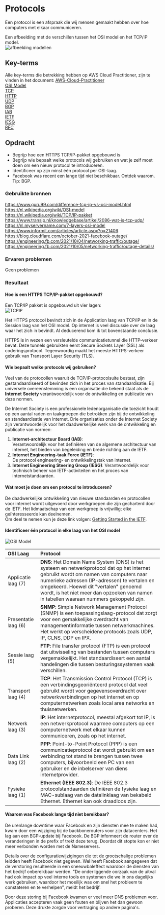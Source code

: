 # Protocols
Een protocol is een afspraak die wij mensen gemaakt hebben over hoe computers met elkaar communiceren.

Een afbeelding met de verschillen tussen het OSI model en het TCP/IP model.  
![afbeelding modellen](../00_includes/AWS-08a.png)

## Key-terms
Alle key-terms die betrekking hebben op AWS Cloud Practitioner, zijn te vinden in het document: [AWS-Cloud-Practitioner](../beschrijvingen/aws-cloud-practitioner.md)  
[OSI Model](../beschrijvingen/aws-cloud-practitioner.md#OSI-model)  
[TCP](../beschrijvingen/aws-cloud-practitioner.md#TCP)  
[HTTP](../beschrijvingen/aws-cloud-practitioner.md#HTTP)  
[UDP](../beschrijvingen/aws-cloud-practitioner.md#UDP)  
[BGP](../beschrijvingen/aws-cloud-practitione.md#UDP)  
[IAB](../beschrijvingen/aws-cloud-practitioner.md#IAB)  
[IETF](../beschrijvingen/aws-cloud-practitioner.md#IETF)  
[IESG](../beschrijvingen/aws-cloud-practitioner.md#IESG)  
[RFC](../beschrijvingen/aws-cloud-practitioner.md#RFC)  

## Opdracht
- Begrijp hoe een HTTPS TCP/IP-pakket opgebouwd is
- Begrijp wie bepaalt welke protocols wij gebruiken en wat je zelf moet doen om een nieuw protocol te introduceren.
- Identificeer op zijn minst één protocol per OSI-laag.
- Facebook was recent een lange tijd niet beschikbaar. Ontdek waarom. Tip: BGP.

### Gebruikte bronnen
https://www.guru99.com/difference-tcp-ip-vs-osi-model.html  
https://nl.wikipedia.org/wiki/OSI-model  
https://nl.wikipedia.org/wiki/TCP/IP-pakket  
https://www.transip.nl/knowledgebase/artikel/2086-wat-is-tcp-udp/  
https://nl.myservername.com/7-layers-osi-model  
https://www.informit.com/articles/article.aspx?p=21406  
https://blog.cloudflare.com/october-2021-facebook-outage/  
https://engineering.fb.com/2021/10/04/networking-traffic/outage/  
https://engineering.fb.com/2021/10/05/networking-traffic/outage-details/  

### Ervaren problemen
Geen problemen

### Resultaat
#### Hoe is een HTTPS TCP/IP-pakket opgebouwd?  
Een TCP/IP pakket is opgebouwd uit vier lagen:  
![TCPIP](../00_includes/AWS-08b.png)  

Het HTTPS protocol bevindt zich in de Application laag van TCP/IP en in de Session laag van het OSI model. Op internet is veel discussie over de laag waar het zich in bevindt. Al deducerend kom ik tot bovenstaande conclusie.

HTTPS is in wezen een versleutelde communicatietunnel die HTTP-verkeer bevat. Deze tunnels gebruikten eerst Secure Sockets Layer (SSL) als coderingsprotocol. Tegenwoordig maakt het meeste HTTPS-verkeer gebruik van Transport Layer Security (TLS).

#### Wie bepaalt welke protocols wij gebruiken?  
Veel van de protocollen waaruit de TCP/IP-protocolsuite bestaat, zijn gestandaardiseerd of bevinden zich in het proces van standaardisatie. Bij universele overeenstemming is een organisatie die bekend staat als de **Internet** **Society** verantwoordelijk voor de ontwikkeling en publicatie van deze normen. 

De Internet Society is een professionele ledenorganisatie die toezicht houdt op een aantal raden en taakgroepen die betrokken zijn bij de ontwikkeling en standaardisatie van internet. Drie organisaties onder de Internet Society zijn verantwoordelijk voor het daadwerkelijke werk van de ontwikkeling en publicatie van normen:  
1. **Internet-architectuur Board (IAB)**:  
Verantwoordelijk voor het definiëren van de algemene architectuur van internet, het bieden van begeleiding en brede richting aan de IETF.  
2. **Internet Engineering-taak Force (IETF)**:  
De protocol engineering- en ontwikkelingstak van internet.  
3. **Internet Engineering Steering Group (IESG)**: Verantwoordelijk voor technisch beheer van IETF-activiteiten en het proces van internetstandaarden.  
#### Wat moet je doen om een protocol te introduceren?  
De daadwerkelijke ontwikkeling van nieuwe standaarden en protocollen voor internet wordt uitgevoerd door werkgroepen die zijn gecharterd door de IETF. Het lidmaatschap van een werkgroep is vrijwillig; elke geïnteresseerde kan deelnemen.  
Om deel te nemen kun je deze link volgen: [Getting Started in the IETF](https://www.ietf.org/about/participate/get-started/#participatinginmeetings).  
#### Identificeer één protocol in elke laag van het OSI model  
![OSI Model](../00_includes/AWS-08c.png)  

OSI Laag | Protocol
:------- | :-------
Applicatie laag (7) | **DNS**: Het Domain Name System (DNS) is het systeem en netwerkprotocol dat op het internet gebruikt wordt om namen van computers naar numerieke adressen (IP-adressen) te vertalen en omgekeerd. Hoewel dit "vertalen" genoemd wordt, is het niet meer dan opzoeken van namen in tabellen waaraan nummers gekoppeld zijn.
Presentatie laag (6) | **SNMP**: Simple Network Management Protocol (SNMP) is een toepassingslaag-protocol dat zorgt voor een gemakkelijke overdracht van managementinformatie tussen netwerkmachines. Het werkt op verscheidene protocols zoals UDP, IP, CLNS, DDP en IPX.
Sessie laag (5) | **FTP**: File transfer protocol (FTP) is een protocol dat uitwisseling van bestanden tussen computers vergemakkelijkt. Het standaardiseert een aantal handelingen die tussen besturingssystemen vaak verschillen.
Transport laag (4) | **TCP**: Het Transmission Control Protocol (TCP) is een verbindingsgeoriënteerd protocol dat veel gebruikt wordt voor gegevensoverdracht over netwerkverbindingen op het internet en op computernetwerken zoals local area networks en thuisnetwerken.
Netwerk laag (3) | **IP**: Het internetprotocol, meestal afgekort tot IP, is een netwerkprotocol waarmee computers op een computernetwerk met elkaar kunnen communiceren, zoals op het internet.
Data Link laag (2) | **PPP**: Point-to-Point Protocol (PPP) is een communicatieprotocol dat wordt gebruikt om een verbinding tot stand te brengen tussen twee computers, bijvoorbeeld een PC van een gebruiker en de inbelserver van diens internetprovider.
Fysieke laag (1) | **Ethernet (IEEE 802.3)**: De IEEE 802.3 protocolstandaarden definiëren de fysieke laag en MAC-sublaag van de datalinklaag van bekabeld Ethernet. Ethernet kan ook draadloos zijn.

#### Waarom was Facebook lange tijd niet bereikbaar?  
De urenlange downtime waar Facebook en zijn diensten mee te maken had, kwam door een wijziging bij de backbonerouters voor zijn datacenters. Het lag aan een BGP-update bij Facebook. De BGP informeert de router over de veranderingen in de prefix of trekt deze terug. Doordat dit stopte kon er niet meer verbonden worden met de Nameservers.

Details over de configuratiewijzigingen die tot de grootschalige problemen leidden heeft Facebook niet gegeven. Wel heeft Facebook aangegeven dat de verstoring resulteerde in een sneeuwbaleffect waardoor de diensten van het bedrijf onbereikbaar werden. "De onderliggende oorzaak van de uitval had ook impact op veel interne tools en systemen die we in ons dagelijks werk gebruiken, waardoor het moeilijk was om snel het probleem te constateren en te verhelpen", meldt het bedrijf.  

Door deze storing bij Facebook kwamen er veel meer DNS problemen voor. Applicaties accepteren vaak geen fouten en blijven het dan gewoon proberen. Deze drukte zorgde voor vertraging op andere pagina's.